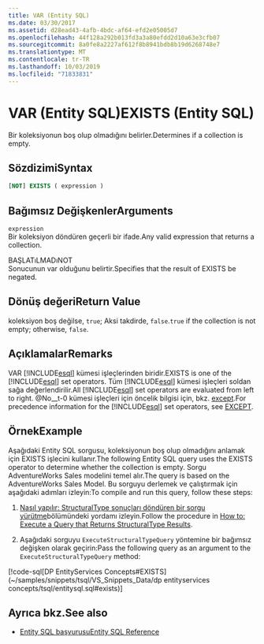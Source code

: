 ```yaml
---
title: VAR (Entity SQL)
ms.date: 03/30/2017
ms.assetid: d28ead43-4afb-4bdc-af64-efd2e05005d7
ms.openlocfilehash: 44f128a292b013fd3a3a80efdd2d10a63e3cfb07
ms.sourcegitcommit: 8a0fe8a2227af612f8b8941bdb8b19d6268748e7
ms.translationtype: MT
ms.contentlocale: tr-TR
ms.lasthandoff: 10/03/2019
ms.locfileid: "71833831"
---
```

# <a name="exists-entity-sql"></a><span data-ttu-id="73361-102">VAR (Entity SQL)</span><span class="sxs-lookup"><span data-stu-id="73361-102">EXISTS (Entity SQL)</span></span>
<span data-ttu-id="73361-103">Bir koleksiyonun boş olup olmadığını belirler.</span><span class="sxs-lookup"><span data-stu-id="73361-103">Determines if a collection is empty.</span></span>  
  
## <a name="syntax"></a><span data-ttu-id="73361-104">Sözdizimi</span><span class="sxs-lookup"><span data-stu-id="73361-104">Syntax</span></span>  
  
```sql  
[NOT] EXISTS ( expression )  
```  
  
## <a name="arguments"></a><span data-ttu-id="73361-105">Bağımsız Değişkenler</span><span class="sxs-lookup"><span data-stu-id="73361-105">Arguments</span></span>  
 `expression`  
 <span data-ttu-id="73361-106">Bir koleksiyon döndüren geçerli bir ifade.</span><span class="sxs-lookup"><span data-stu-id="73361-106">Any valid expression that returns a collection.</span></span>  
  
 <span data-ttu-id="73361-107">BAŞLATıLMADı</span><span class="sxs-lookup"><span data-stu-id="73361-107">NOT</span></span>  
 <span data-ttu-id="73361-108">Sonucunun var olduğunu belirtir.</span><span class="sxs-lookup"><span data-stu-id="73361-108">Specifies that the result of EXISTS be negated.</span></span>  
  
## <a name="return-value"></a><span data-ttu-id="73361-109">Dönüş değeri</span><span class="sxs-lookup"><span data-stu-id="73361-109">Return Value</span></span>  
 <span data-ttu-id="73361-110">koleksiyon boş değilse, `true`; Aksi takdirde, `false`.</span><span class="sxs-lookup"><span data-stu-id="73361-110">`true` if the collection is not empty; otherwise, `false`.</span></span>  
  
## <a name="remarks"></a><span data-ttu-id="73361-111">Açıklamalar</span><span class="sxs-lookup"><span data-stu-id="73361-111">Remarks</span></span>  
 <span data-ttu-id="73361-112">VAR [!INCLUDE[esql](../../../../../../includes/esql-md.md)] kümesi işleçlerinden biridir.</span><span class="sxs-lookup"><span data-stu-id="73361-112">EXISTS is one of the [!INCLUDE[esql](../../../../../../includes/esql-md.md)] set operators.</span></span> <span data-ttu-id="73361-113">Tüm [!INCLUDE[esql](../../../../../../includes/esql-md.md)] kümesi işleçleri soldan sağa değerlendirilir.</span><span class="sxs-lookup"><span data-stu-id="73361-113">All [!INCLUDE[esql](../../../../../../includes/esql-md.md)] set operators are evaluated from left to right.</span></span> <span data-ttu-id="73361-114">@No__t-0 kümesi işleçleri için öncelik bilgisi için, bkz. [except](except-entity-sql.md).</span><span class="sxs-lookup"><span data-stu-id="73361-114">For precedence information for the [!INCLUDE[esql](../../../../../../includes/esql-md.md)] set operators, see [EXCEPT](except-entity-sql.md).</span></span>  
  
## <a name="example"></a><span data-ttu-id="73361-115">Örnek</span><span class="sxs-lookup"><span data-stu-id="73361-115">Example</span></span>  
 <span data-ttu-id="73361-116">Aşağıdaki Entity SQL sorgusu, koleksiyonun boş olup olmadığını anlamak için EXISTS işlecini kullanır.</span><span class="sxs-lookup"><span data-stu-id="73361-116">The following Entity SQL query uses the EXISTS operator to determine whether the collection is empty.</span></span> <span data-ttu-id="73361-117">Sorgu AdventureWorks Sales modelini temel alır.</span><span class="sxs-lookup"><span data-stu-id="73361-117">The query is based on the AdventureWorks Sales Model.</span></span> <span data-ttu-id="73361-118">Bu sorguyu derlemek ve çalıştırmak için aşağıdaki adımları izleyin:</span><span class="sxs-lookup"><span data-stu-id="73361-118">To compile and run this query, follow these steps:</span></span>  
  
1. <span data-ttu-id="73361-119">[Nasıl yapılır: StructuralType sonuçları döndüren bir sorgu yürütme](../how-to-execute-a-query-that-returns-structuraltype-results.md)bölümündeki yordamı izleyin.</span><span class="sxs-lookup"><span data-stu-id="73361-119">Follow the procedure in [How to: Execute a Query that Returns StructuralType Results](../how-to-execute-a-query-that-returns-structuraltype-results.md).</span></span>  
  
2. <span data-ttu-id="73361-120">Aşağıdaki sorguyu `ExecuteStructuralTypeQuery` yöntemine bir bağımsız değişken olarak geçirin:</span><span class="sxs-lookup"><span data-stu-id="73361-120">Pass the following query as an argument to the `ExecuteStructuralTypeQuery` method:</span></span>  
  
 [!code-sql[DP EntityServices Concepts#EXISTS](~/samples/snippets/tsql/VS_Snippets_Data/dp entityservices concepts/tsql/entitysql.sql#exists)]  
  
## <a name="see-also"></a><span data-ttu-id="73361-121">Ayrıca bkz.</span><span class="sxs-lookup"><span data-stu-id="73361-121">See also</span></span>

- [<span data-ttu-id="73361-122">Entity SQL başvurusu</span><span class="sxs-lookup"><span data-stu-id="73361-122">Entity SQL Reference</span></span>](entity-sql-reference.md)
